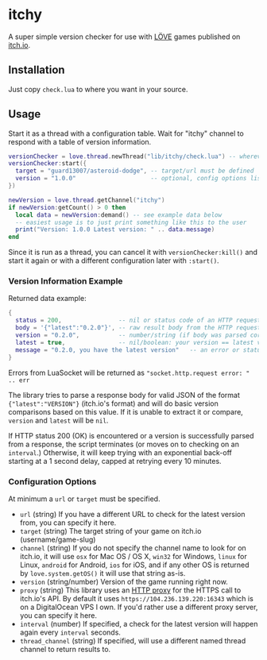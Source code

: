 # itchy

A super simple version checker for use with [LÖVE](https://love2d.org) games
published on [itch.io](https://itch.io/).

## Installation

Just copy `check.lua` to where you want in your source.

## Usage

Start it as a thread with a configuration table. Wait for "itchy" channel to
respond with a table of version information.

```lua
versionChecker = love.thread.newThread("lib/itchy/check.lua") -- wherever you save it..
versionChecker:start({
  target = "guard13007/asteroid-dodge", -- target/url must be defined
  version = "1.0.0"                     -- optional, config options listed below
})

newVersion = love.thread.getChannel("itchy")
if newVersion:getCount() > 0 then
  local data = newVersion:demand() -- see example data below
  -- easiest usage is to just print something like this to the user
  print("Version: 1.0.0 Latest version: " .. data.message)
end
```

Since it is run as a thread, you can cancel it with `versionChecker:kill()` and
start it again or with a different configuration later with `:start()`.

### Version Information Example

Returned data example:

```lua
{
  status = 200,                -- nil or status code of an HTTP request
  body = '{"latest":"0.2.0"}', -- raw result body from the HTTP request
  version = "0.2.0",           -- number/string (if body was parsed correctly)
  latest = true,               -- nil/boolean: your version == latest version?
  message = "0.2.0, you have the latest version"   -- an error or status message
}
```

Errors from LuaSocket will be returned as `"socket.http.request error: " .. err`

The library tries to parse a response body for valid JSON of the format
`{"latest":"VERSION"}` (itch.io's format) and will do basic version comparisons
based on this value. If it is unable to extract it or compare, `version` and
`latest` will be `nil`.

If HTTP status 200 (OK) is encountered or a version is successfully parsed from
a response, the script terminates (or moves on to checking on an `interval`.)
Otherwise, it will keep trying with an exponential back-off starting at a 1
second delay, capped at retrying every 10 minutes.

### Configuration Options

At minimum a `url` or `target` must be specified.

* `url` (string) If you have a different URL to check for the latest version
  from, you can specify it here.
* `target` (string) The target string of your game on itch.io
  (username/game-slug)
* `channel` (string) If you do not specify the channel name to look for on
  itch.io, it will use `osx` for Mac OS / OS X, `win32` for Windows, `linux` for
  Linux, `android` for Android, `ios` for iOS, and if any other OS is returned
  by `love.system.getOS()` it will use that string as-is.
* `version` (string/number) Version of the game running right now.
* `proxy` (string) This library uses an [HTTP proxy](https://github.com/Guard13007/insecure-proxy)
  for the HTTPS call to itch.io's API. By default it uses `https://104.236.139.220:16343`
  which is on a DigitalOcean VPS I own. If you'd rather use a different proxy
  server, you can specify it here.
* `interval` (number) If specified, a check for the latest version will happen
  again every `interval` seconds.
* `thread_channel` (string) If specified, will use a different named thread
  channel to return results to.
